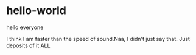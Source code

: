 # hello-world
hello everyone

I think I am faster than the speed of sound.Naa, I didn't just say that.
Just deposits of it ALL
